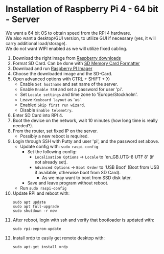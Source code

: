 # Installation of Raspberry Pi 4 - 64 bit - Server

We want a 64 bit OS to obtain speed from the RPI 4 hardware.\
We also want a desktop/GUI version, to utilize GUI if necessary (yes, it will carry additional load/storage).\
We do not want WIFI enabled as we will utilize fixed cabling.

1. Download the right image from [Raspberry downloads](https://downloads.raspberrypi.org/raspios_arm64)
2. Format SD Card. Can be done with [SD Memory Card Formatter](https://www.sdcard.org/downloads/formatter/)
3. Download and run [Raspberry PI Imager](https://www.raspberrypi.com/software/)
4. Choose the downloaded image and the SD-Card.
5. Open advanced options with CTRL + SHIFT + X:
   - Enable `Set hostname` and set name of the server.
   - Enable `Enable SSH` and set a password for user 'pi'.
   - Set `Locale settings` and time zone to 'Europe/Stockholm'.
   - Leave `Keyboard layout` as 'us'.
   - Enabled `Skip first run wizard`.
   - Disable `Enable telemetry`.
6. Enter SD Card into RPI 4.
7. Boot the device on the network, wait 10 minutes (how long time is really needed?).
8. From the router, set fixed IP on the server.
   - Possibly a new reboot is required.
9. Login through SSH with Putty and user 'pi', and the password set above.
   - Update config with: `sudo raspi-config`
     - Set the following config:
       - `Localisation Options` -> `Locale` to 'en_GB.UTG-8 UTF 8' (if not already set).
       - `Advanced Options` -> `Boot Order` to 'USB Boot' (Boot from USB if available, otherwise boot from SD Card).
         - As we may want to boot from SSD disk later.
     - Save and leave program without reboot.
   - Run `sudo raspi-config`
10. Update RPI and reboot with:
    ```shell
    sudo apt update
    sudo apt full-upgrade
    sudo shutdown -r now
    ```
11. After reboot, login with ssh and verify that bootloader is updated with:
    ```shell
    sudo rpi-eeprom-update
    ```
12. Install xrdp to easily get remote desktop with:
    ```shell
    sudo apt-get install xrdp
    ```
